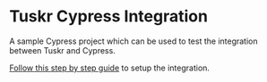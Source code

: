 # Tuskr Cypress Integration
A sample Cypress project which can be used to test the integration between Tuskr and Cypress.

[Follow this step by step guide](https://tuskr.app/kb/latest/integrations/how-to/cypress) to setup the integration.